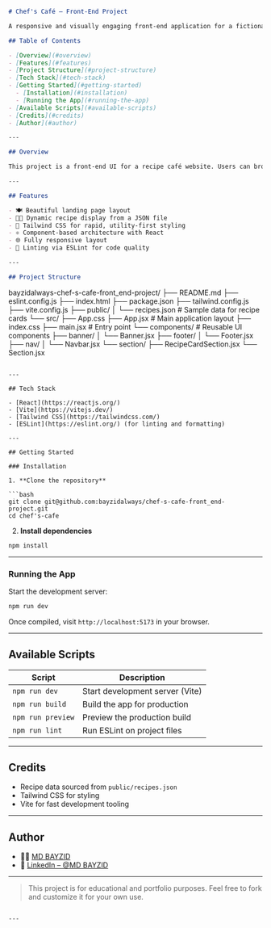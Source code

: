 ```markdown
# Chef's Café – Front-End Project

A responsive and visually engaging front-end application for a fictional restaurant, **Chef's Café**. Built using React and styled with Tailwind CSS, the project showcases recipes, a hero banner, a navigation bar, and a clean footer layout.

## Table of Contents

- [Overview](#overview)
- [Features](#features)
- [Project Structure](#project-structure)
- [Tech Stack](#tech-stack)
- [Getting Started](#getting-started)
  - [Installation](#installation)
  - [Running the App](#running-the-app)
- [Available Scripts](#available-scripts)
- [Credits](#credits)
- [Author](#author)

---

## Overview

This project is a front-end UI for a recipe café website. Users can browse through chef-curated recipes displayed in cards, view a banner section, and interact with a sleek, responsive layout.

---

## Features

- 🍽️ Beautiful landing page layout
- 🧑‍🍳 Dynamic recipe display from a JSON file
- 🎨 Tailwind CSS for rapid, utility-first styling
- ⚛️ Component-based architecture with React
- 🌐 Fully responsive layout
- 🧹 Linting via ESLint for code quality

---

## Project Structure
```

bayzidalways-chef-s-cafe-front_end-project/
├── README.md
├── eslint.config.js
├── index.html
├── package.json
├── tailwind.config.js
├── vite.config.js
├── public/
│ └── recipes.json # Sample data for recipe cards
└── src/
├── App.css
├── App.jsx # Main application layout
├── index.css
├── main.jsx # Entry point
└── components/ # Reusable UI components
├── banner/
│ └── Banner.jsx
├── footer/
│ └── Footer.jsx
├── nav/
│ └── Navbar.jsx
└── section/
├── RecipeCardSection.jsx
└── Section.jsx

````

---

## Tech Stack

- [React](https://reactjs.org/)
- [Vite](https://vitejs.dev/)
- [Tailwind CSS](https://tailwindcss.com/)
- [ESLint](https://eslint.org/) (for linting and formatting)

---

## Getting Started

### Installation

1. **Clone the repository**

```bash
git clone git@github.com:bayzidalways/chef-s-cafe-front_end-project.git
cd chef's-cafe
````

2. **Install dependencies**

```bash
npm install
```

---

### Running the App

Start the development server:

```bash
npm run dev
```

Once compiled, visit `http://localhost:5173` in your browser.

---

## Available Scripts

| Script            | Description                     |
| ----------------- | ------------------------------- |
| `npm run dev`     | Start development server (Vite) |
| `npm run build`   | Build the app for production    |
| `npm run preview` | Preview the production build    |
| `npm run lint`    | Run ESLint on project files     |

---

## Credits

- Recipe data sourced from `public/recipes.json`
- Tailwind CSS for styling
- Vite for fast development tooling

---

## Author

- 👨‍💻 [MD BAYZID](#)
- 🔗 [LinkedIn – @MD BAYZID](https://www.linkedin.com/in/md-bayzid-211b67345)

---

> This project is for educational and portfolio purposes. Feel free to fork and customize it for your own use.

```

---


```
